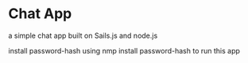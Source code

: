 Chat App
==================

a simple chat app built on Sails.js and node.js 


install password-hash using nmp install password-hash to run this app
